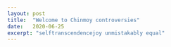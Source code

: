 ```yaml
---
layout: post
title:  "Welcome to Chinmoy controversies"
date:   2020-06-25
excerpt: "selftranscendencejoy unmistakably equal"
---
```


